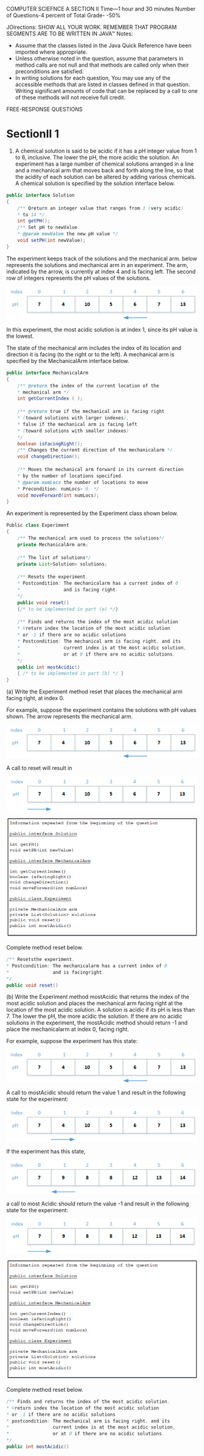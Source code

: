 COMPUTER SCIEFNCE A
SECTION II 
Time—1 hour and 30 minutes 
Number of Questions-4 
percent of Total Grade- -50% 

JOirections: SHOW ALL YOUR WORK. REMEMBER THAT PROGRAM SEGMENTS ARE TO BE WRITTEN IN JAVA™ 
Notes: 
* Assume that the classes listed in the Java Quick Reference have been imported where appropriate. 
* Unless otherwise noted in the question, assume that parameters in method calls are not null and that methods are called only when their preconditions are satisfied. 
* In writing solutions for each question, You may use any of the accessible methods that are listed in classes defined in that question. Writing significant amounts of code that can be replaced by a call to one of these methods will not receive full credit. 

FREE-RESPONSE QUESTIONS 

# SectionII 1

1. A chemical solution is said to be acidic if it has a pH integer value from 1 to 6, inclusive. The lower the pH, the more acidic the solution. An experiment has a large number of chemical solutions arranged in a line and a mechanical arm that moves back and forth along the line, so that the acidity of each solution can be altered by adding various chemicals. A chemical solution is specified by the solution interface below. 

```java
public interface Solution 
{
    /** Qreturn an integer value that ranges from 1 (very acidic) 
    * to 14 */ 
    int getPH();
    /** Set pH to newValue. 
    * @param newValue the new pH value */ 
    void setPH(int newValue); 
}
```

The experiment keeps track of the solutions and the mechanical arm. 
below represents the solutions and mechanical arm in an experiment. The arm, indicated by the arrow, is currently at index 4 and is facing left. The second row of integers represents the pH values of the solutions. 

![Index and PH 1](images/indexPH1.png)

In this experiment, the most acidic solution is at index 1, since its pH value is the lowest. 

The state of the mechanical arm includes the index of its location and direction it is facing (to the right or to the left). A mechanical arm is specified by the MechanicalArm interface below. 

```java
public interface MechanicalArm 
{
    /** @return the index of the current location of the 
    * mechanical arm */ 
    int getCurrentIndex ( );
    
    /** @return true if the mechanical arm is facing right 
    * (toward solutions with larger indexes), 
    * false if the mechanical arm is facing left 
    * (toward solutions with smaller indexes) 
    */
    boolean isFacingRight();
    /** Changes the current direction of the mechanicalarm */ 
    void changeDirection();

    /** Moves the mechanical arm forward in its current direction 
    * by the number of locations specified. 
    * @param numLocs the number of locations to move 
    * Precondition: numLocs> 0. */ 
    void moveForward(int numLocs);
}
```
An experiment is represented by the Experiment class shown below. 

```java
Public class Experiment 
{
    /** The mechanical arm used to process the solutions*/ 
    private MechanicalArm arm; 

    /** The list of solutions*/ 
    private List<Solution> solutions;

    /** Resets the experiment. 
    * Postcondition: The mechanicalarm has a current index of 0 
    *                and is facing right. 
    */
    public void reset() 
    {/* to be implemented in part (a) */} 

    /** Finds and returns the index of the most acidic solution
    * ©return index the location of the most acidic solution 
    * or -1 if there are no acidic solutions 
    * Postcondition: The mechanical arm is facing right, and its 
    *                current index is at the most acidic solution, 
    *                or at 0 if there are no acidic solutions. 
    */
    public int mostAcidic() 
    { /* to be implemented in part (b) */ } 
}
```
(a) Write the Experiment method reset that places the mechanical arm facing right, at index 0.

For example, suppose the experiment contains the solutions with pH values shown. The arrow represents the mechanical arm. 

![Index and PH 1](images/indexPH1.png)

A call to reset will result in 

![Index and PH 2](images/indexPH2.png)

![implementation](images/solutionII-1.png)


Complete method reset below. 

```java
/** Resetsthe experiment. 
* Postcondition: The mechanicalarm has a current index of 0 
*                and is facingright. 
*/
public void reset()
```
(b) Write the Experiment method mostAcidic that returns the index of the most acidic solution and places the mechanical arm facing right at the location of the most acidic solution. A solution is acidic if its pH is less than 7. The lower the pH, the more acidic the solution. If there are no acidic solutions in the experiment, the mostAcidic method should return -1 and place the mechanicalarm at index 0, facing right. 

For example, suppose the experiment has this state:

![Index and PH 1](images/indexPH1.png)

A call to mostAcidic should return the value 1 and result in the following state for the experiment: 

![Index and PH 3](images/indexPH3.png)

If the experiment has this state, 

![Index and PH 4](images/indexPH4.png)

a call to most Acidic should return the value -1 and result in the following state for the experiment: 

![Index and PH 5](images/indexPH5.png)

![implementation](images/solutionII-1.png)

Complete method reset below. 

```java
/** Finds and returns the index of the most acidic solution. 
* ©return index the location of the most acidic solution 
* or -1 if there are no acidic solutions
* postcondition: The mechanical arm is facing right, and its 
*                current index is at the most acidic solution, 
*                or at 0 if there are no acidic solutions.
*/
public int mostAcidic()  
```